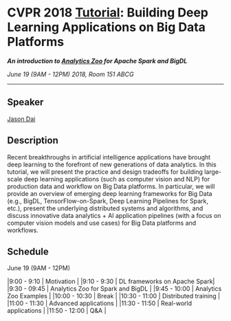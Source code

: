 # CVPR 2018 [Tutorial](http://cvpr2018.thecvf.com/program/tutorials): Building Deep Learning Applications on Big Data Platforms

**_An introduction to [Analytics Zoo](https://github.com/intel-analytics/analytics-zoo) for Apache Spark and BigDL_**

*June 19 (9AM - 12PM) 2018, Room 151 ABCG*

___

## Speaker
[Jason Dai](https://www.linkedin.com/in/jasondai/)

## Description
Recent breakthroughs in artificial intelligence applications have brought deep learning to the forefront of new generations of data analytics. In this tutorial, we will present the practice and design tradeoffs for building large-scale deep learning applications (such as computer vision and NLP) for production data and workflow on Big Data platforms. In particular, we will provide an overview of emerging deep learning frameworks for Big Data (e.g., BigDL, TensorFlow-on-Spark, Deep Learning Pipelines for Spark, etc.), present the underlying distributed systems and algorithms, and discuss innovative data analytics + AI application pipelines (with a focus on computer vision models and use cases) for Big Data platforms and workflows.

## Schedule
June 19 (9AM - 12PM)

|9:00 - 9:10   | Motivation |
|9:10 - 9:30   | DL frameworks on Apache Spark|
|9:30 - 09:45  | Analytics Zoo for Spark and BigDL |
|9:45 - 10:00  | Analytics Zoo Examples |
|10:00 - 10:30 | Break |
|10:30 - 11:00 | Distributed training |
|11:00 - 11:30 | Advanced applications  |
|11:30 - 11:50 | Real-world applications |
|11:50 - 12:00 | Q&A |

